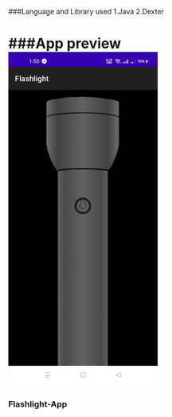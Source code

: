 
###Language and Library used
1.Java
2.Dexter

###App preview
<img src="./image/Flashlight app photo.jpg" width="300px">
=======
### Flashlight-App


